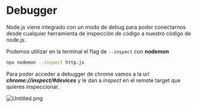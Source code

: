 # Debugger

Node.js viene integrado con un modo de debug para poder conectarnos desde cualquier herramienta de inspección de código a nuestro código de node.js.

Podemos utilizar en la terminal el flag de `--inspect` con **nodemon**

```bash
npx nodemon --inspect http.js
```

Para poder acceder a debugger de chrome vamos a la url **_chrome://inspect/#devices_** y le dan a _inspect_ en el remote target que quieres inspeccionar.

![Untitled.png](https://static.platzi.com/media/user_upload/Untitled-d8585f88-1f46-4a04-8080-7b863e359596.jpg)